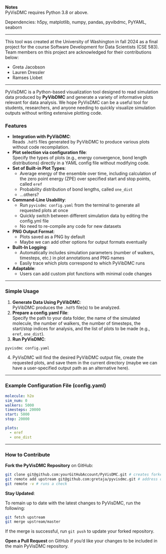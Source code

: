 **Notes**  
PyVisDMC requires Python 3.8 or above.

Dependencies: h5py, matplotlib, numpy, pandas, pyvibdmc, PyYAML, seaborn

---

This tool was created at the University of Washington in fall 2024 as a final project for the course Software Development for Data Scientists (CSE 583). Team members on this project are acknowledged for their contributions below:

* Greta Jacobson  
* Lauren Dressler  
* Ramses Llobet

---

PyVisDMC is a Python-based visualization tool designed to read simulation data produced by **PyVibDMC** and generate a variety of informative plots relevant for data analysis. We hope PyVisDMC can be a useful tool for students, researchers, and anyone needing to quickly visualize simulation outputs without writing extensive plotting code.

### **Features**

* **Integration with PyVibDMC**:  
  Reads `.hdf5` files generated by PyVibDMC to produce various plots without code recompilation.  
* **Plot selection via configuration file**:  
  Specify the types of plots (e.g., energy convergence, bond length distributions) directly in a YAML config file without modifying code.  
* **Set of Built-in Plot Types**:  
  * Average energy of the ensemble over time, including calculation of the zero point energy (ZPE) over specified start and stop points, called `eref`  
  * Probability distribution of bond lengths, called `one_dist`  
  * …others?  
* **Command-Line Usability**:  
  * Run `pyvisdmc config.yaml` from the terminal to generate all requested plots at once  
  * Quickly switch between different simulation data by editing the config.yml file  
  * No need to re-compile any code for new datasets  
* **PNG Output Format**:  
  * Plots saved as a PNG by default  
  * Maybe we can add other options for output formats eventually  
* **Built-In Logging**:  
  * Automatically includes simulation parameters (number of walkers, timesteps, etc.) in plot annotations and PNG names  
  * Easily trace which plots correspond to which PyVibDMC runs  
* **Adaptable**:  
  * Users can add custom plot functions with minimal code changes

---

### **Simple Usage**

1. **Generate Data Using PyVibDMC**:  
   PyVibDMC produces the `.hdf5` file(s) to be analyzed.  
2. **Prepare a config.yaml File**:  
   Specify the path to your data folder, the name of the simulated molecule, the number of walkers, the number of timesteps, the start/stop indices for analysis, and the list of plots to be made (e.g., `eref`, `one_dist`).
3. **Run PyVisDMC**:  
```bash   
pyvisdmc config.yaml
```
4. PyVisDMC will find the desired PyVibDMC output file, create the requested plots, and save them in the current directory (maybe we can have a user-specified output path as an alternative here).

---

### **Example Configuration File (config.yaml)**

```yaml
molecule: h2o 
sim_num: 0  
walkers: 5000 
timesteps: 20000  
start: 5000  
stop: 20000

plots:  
  - eref  
  - one_dist
```
---

### **How to Contribute**

**Fork the PyVisDMC Repository** on GitHub:

```bash
git clone git@github.com:yourGitHubAccount/PyVisDMC.git # creates forked repository 
git remote add upstream git@github.com:gretaja/pyvisdmc.git # address of original repository  
git remote -v # runs a check
```

**Stay Updated**:

To remain up to date with the latest changes to PyVisDMC, run the following:

```bash  
git fetch upstream 
git merge upstream/master
```

If the merge is successful, run `git push` to update your forked repository.

**Open a Pull Request** on GitHub if you’d like your changes to be included in the main PyVisDMC repository.
